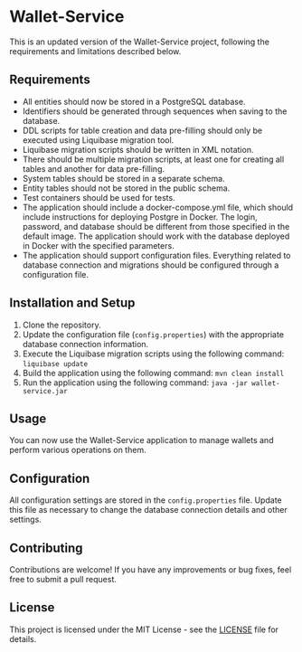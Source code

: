 # Wallet-Service

This is an updated version of the Wallet-Service project, following the requirements and limitations described below.

## Requirements
- All entities should now be stored in a PostgreSQL database.
- Identifiers should be generated through sequences when saving to the database.
- DDL scripts for table creation and data pre-filling should only be executed using Liquibase migration tool.
- Liquibase migration scripts should be written in XML notation.
- There should be multiple migration scripts, at least one for creating all tables and another for data pre-filling.
- System tables should be stored in a separate schema.
- Entity tables should not be stored in the public schema.
- Test containers should be used for tests.
- The application should include a docker-compose.yml file, which should include instructions for deploying Postgre in Docker. The login, password, and database should be different from those specified in the default image. The application should work with the database deployed in Docker with the specified parameters.
- The application should support configuration files. Everything related to database connection and migrations should be configured through a configuration file.

## Installation and Setup
1. Clone the repository.
2. Update the configuration file (`config.properties`) with the appropriate database connection information.
3. Execute the Liquibase migration scripts using the following command: `liquibase update`
4. Build the application using the following command: `mvn clean install`
5. Run the application using the following command: `java -jar wallet-service.jar`

## Usage
You can now use the Wallet-Service application to manage wallets and perform various operations on them.

## Configuration
All configuration settings are stored in the `config.properties` file. Update this file as necessary to change the database connection details and other settings.

## Contributing
Contributions are welcome! If you have any improvements or bug fixes, feel free to submit a pull request.

## License
This project is licensed under the MIT License - see the [LICENSE](LICENSE) file for details.
